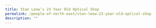 ```yaml
---
title: Stan Leow’s 23 Year Old Optical Shop
permalink: /people-of-north-east/stan-leow-23-year-old-optical-shop
description: ""
---
```

